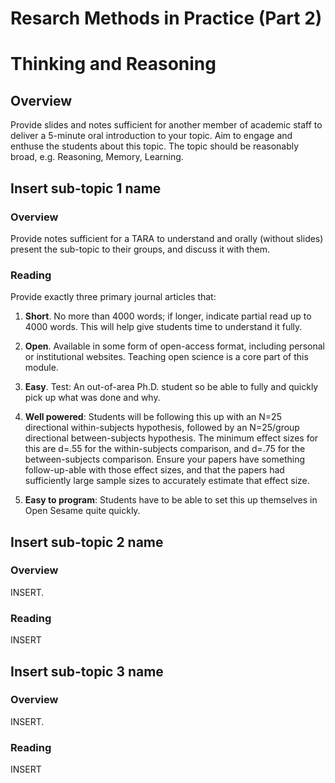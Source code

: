 # Resarch Methods in Practice (Part 2)

# Thinking and Reasoning

## Overview

Provide slides and notes sufficient for another member of academic staff to deliver a 5-minute oral introduction to your topic. Aim to engage and enthuse the students about this topic. The topic should be reasonably broad, e.g. Reasoning, Memory, Learning.

## Insert sub-topic 1 name

### Overview

Provide notes sufficient for a TARA to understand and orally (without slides) present the sub-topic to their groups, and discuss it with them. 

### Reading

Provide exactly three primary journal articles that:

1. **Short**. No more than 4000 words; if longer, indicate partial read up to 4000 words. This will help give students time to understand it fully.

2. **Open**. Available in some form of open-access format, including personal or institutional websites. Teaching open science is a core part of this module.

3. **Easy**. Test: An out-of-area Ph.D. student so be able to fully and quickly pick up what was done and why.

4. **Well powered**: Students will be following this up with an N=25 directional within-subjects hypothesis, followed by an N=25/group directional between-subjects hypothesis. The minimum effect sizes for this are d=.55 for the within-subjects comparison, and d=.75 for the between-subjects comparison. Ensure your papers have something follow-up-able with those effect sizes, and that the papers had sufficiently large sample sizes to accurately estimate that effect size.

5. **Easy to program**: Students have to be able to set this up themselves in Open Sesame quite quickly.

## Insert sub-topic 2 name

### Overview

INSERT.

### Reading

INSERT

## Insert sub-topic 3 name

### Overview

INSERT.

### Reading

INSERT
